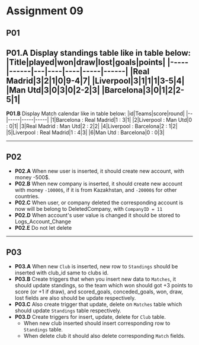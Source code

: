 # Assignment 09
## P01
**P01.A** Display standings table like in table below:
|Title|played|won|draw|lost|goals|points|
|-----|------|---|----|----|-----|------|
|Real Madrid|3|2|1|0|9-4|7|
|Liverpool|3|1|1|1|3-5|4|
|Man Utd|3|0|3|0|2-2|3|
|Barcelona|3|0|1|2|2-5|1|
---
**P01.B** Display Match calendar like in table below:
|id|Teams|score|round|
|--|-----|-----|-----|
|1|Barcelona : Real Madrid|1 : 3|1|
|2|Liverpool : Man Utd|0 : 0|1|
|3|Real Madrid : Man Utd|2 : 2|2|
|4|Liverpool : Barcelona|2 : 1|2|
|5|Liverpool : Real Madrid|1 : 4|3|
|6|Man Utd : Barcelona|0 : 0|3|


---
## P02
* **P02.A** When new user is inserted, it should create new account, with money -500$.
* **P02.B** When new company is inserted, it should create new account with money `-10000$`, if it is from Kazakhstan, and `-20000$` for other countries.
* **P02.C** When user, or company deleted the corresponding account is now will be belong to DeletedCompany, with `CompanyID = 11`
* **P02.D** When account's user value is changed it should be stored to Logs_Account_Change
* **P02.E** Do not let delete 
---
## P03
* **P03.A** When new `Club` is inserted,  new row to `Standings` should be inserted with club_id same to clubs id.
* **P03.B** Create triggers that when you insert new data to `Matches`, it should update standings, so the team which won should got +3 points to score (or +1 if draw), and scored_goals, conceded_goals, won, draw, lost fields are also should be update respectively.
* **P03.C** Also create trigger that update, delete on `Matches` table which should update `Standings` table respectively.
* **P03.D** Create triggers for insert, update, delete for `Club` table. 
    * When new club inserted should insert corresponding row to `Standings` table.
    * When delete club it should also delete corresponding `Match` fields.